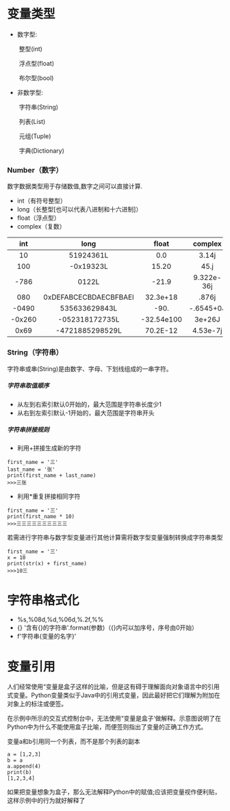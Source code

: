# 变量类型

- 数字型:

  ​	整型(int)

  ​	浮点型(float)

  ​	布尔型(bool)

- 非数学型:

  ​	字符串(String)

  ​	列表(List)

  ​	元组(Tuple)

  ​	字典(Dictionary)

### Number（数字）

数字数据类型用于存储数值,数字之间可以直接计算.

- int（有符号整型）
- long（长整型[也可以代表八进制和十六进制]）
- float（浮点型）
- complex（复数）

|  int   |         long          |   float    |  complex   |
| :----: | :-------------------: | :--------: | :--------: |
|   10   |       51924361L       |    0.0     |   3.14j    |
|  100   |       -0x19323L       |   15.20    |    45.j    |
|  -786  |         0122L         |   -21.9    | 9.322e-36j |
|  080   | 0xDEFABCECBDAECBFBAEl |  32.3e+18  |   .876j    |
| -0490  |     535633629843L     |    -90.    | -.6545+0J  |
| -0x260 |    -052318172735L     | -32.54e100 |   3e+26J   |
|  0x69  |    -4721885298529L    |  70.2E-12  |  4.53e-7j  |

### String（字符串）

字符串或串(String)是由数字、字母、下划线组成的一串字符。

##### 字符串取值顺序

- 从左到右索引默认0开始的，最大范围是字符串长度少1
- 从右到左索引默认-1开始的，最大范围是字符串开头 

##### 字符串拼接规则

- 利用+拼接生成新的字符

```
first_name = '三'
last_name = '张'
print(first_name + last_name)
>>>三张
```

- 利用*重复拼接相同字符

```
first_name = '三'
print(first_name * 10)
>>>三三三三三三三三三三
```

若需进行字符串与数字型变量进行其他计算需将数字型变量强制转换成字符串类型

```
first_name = '三'
x = 10
print(str(x) + first_name)
>>>10三
```



# 字符串格式化

- %s,%08d,%d,%06d,%.2f,%%
- {} '含有{}的字符串'.format(参数)（{}内可以加序号，序号由0开始）
- f'字符串{变量的名字}'



# 变量引用

人们经常使用“变量是盒子这样的比喻，但是这有碍于理解面向对象语言中的引用式变量。Python变量类似于Java中的引用式变量，因此最好把它们理解为附加在对象上的标注或便签。

在示例中所示的交互式控制台中，无法使用“变量是盒子’做解释。示意图说明了在Python中为什么不能使用盒子比喻，而便签则指出了变量的正确工作方式。

变量a和b引用同一个列表，而不是那个列表的副本

```
a = [1,2,3]
b = a
a.append(4)
print(b)
[1,2,3,4]
```

如果把变量想象为盒子，那么无法解释Python中的赋值;应该把变量视作便利贴，这样示例中的行为就好解释了







